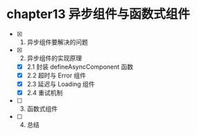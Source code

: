 # chapter13 异步组件与函数式组件

- [x] 1. 异步组件要解决的问题
- [x] 2. 异步组件的实现原理
  - [x] 2.1 封装 defineAsyncComponent 函数
  - [x] 2.2 超时与 Error 组件
  - [x] 2.3 延迟与 Loading 组件
  - [x] 2.4 重试机制
- [ ] 3. 函数式组件
- [ ] 4. 总结